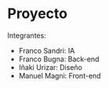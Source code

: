 # Proyecto
Integrantes:
- Franco Sandri: IA
- Franco Bugna: Back-end
- Iñaki Urizar: Diseño
- Manuel Magni: Front-end
#
